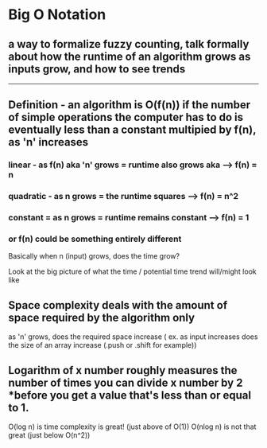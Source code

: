 # Big O Notation

## a way to formalize fuzzy counting, talk formally about how the runtime of an algorithm grows as inputs grow, and how to see trends

---

## Definition - an algorithm is O(f(n)) if the number of simple operations the computer has to do is eventually less than a constant multipied by f(n), as 'n' increases

### linear - as f(n) aka 'n' grows = runtime also grows aka --> f(n) = n

### quadratic - as n grows = the runtime squares --> f(n) = n^2

### constant = as n grows = runtime remains constant --> f(n) = 1

### or f(n) could be something entirely different

Basically when n (input) grows, does the time grow?

Look at the big picture of what the time / potential time trend will/might look like

## Space complexity deals with the amount of space required by the algorithm only

as 'n' grows, does the required space increase ( ex. as input increases does the size of an array increase (.push or .shift for example))

## Logarithm of x number roughly measures the number of times you can divide x number by 2 \*before you get a value that's less than or equal to 1.

O(log n) is time complexity is great! (just above of O(1))
O(nlog n) is not that great (just below O(n^2))
